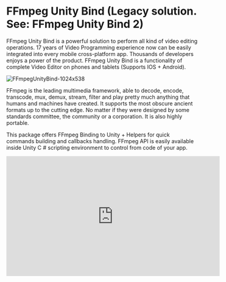 # FFmpeg Unity Bind (Legacy solution. See: FFmpeg Unity Bind 2)

FFmpeg Unity Bind is a powerful solution to perform all kind of video editing operations. 17 years of Video Programming experience now can be easily integrated into every mobile cross-platform app. Thousands of developers enjoys a power of the product.
FFmpeg Unity Bind is a functionality of complete Video Editor on phones and tablets (Supports IOS + Android).

![FFmpegUnityBind-1024x538](https://user-images.githubusercontent.com/9005398/216791323-427a2da4-e48e-41d4-96cd-5549fc5c5905.jpg)

FFmpeg is the leading multimedia framework, able to decode, encode, transcode, mux, demux, stream, filter and play pretty much anything that humans and machines have created. It supports the most obscure ancient formats up to the cutting edge. No matter if they were designed by some standards committee, the community or a corporation. It is also highly portable.

This package offers FFmpeg Binding to Unity + Helpers for quick commands building and callbacks handling. FFmpeg API is easily available inside Unity C # scripting environment to control from code of your app.

[<iframe width="560" height="315" src="https://www.youtube.com/embed/MFm4YwXZROI" title="YouTube video player" frameborder="0" allow="accelerometer; autoplay; clipboard-write; encrypted-media; gyroscope; picture-in-picture; web-share" allowfullscreen></iframe>
](https://youtu.be/MFm4YwXZROI)
